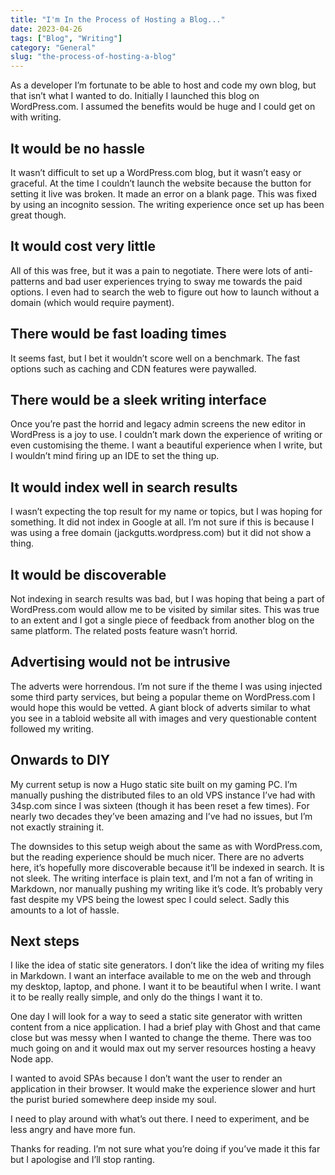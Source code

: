 ```yaml
---
title: "I'm In the Process of Hosting a Blog..."
date: 2023-04-26
tags: ["Blog", "Writing"]
category: "General"
slug: "the-process-of-hosting-a-blog"
---
```


As a developer I’m fortunate to be able to host and code my own blog, but that isn’t what I wanted to do. Initially I launched this blog on WordPress.com. I assumed the benefits would be huge and I could get on with writing.

## It would be no hassle

It wasn’t difficult to set up a WordPress.com blog, but it wasn’t easy or graceful. At the time I couldn’t launch the website because the button for setting it live was broken. It made an error on a blank page. This was fixed by using an incognito session. The writing experience once set up has been great though.

## It would cost very little

All of this was free, but it was a pain to negotiate. There were lots of anti-patterns and bad user experiences trying to sway me towards the paid options. I even had to search the web to figure out how to launch without a domain (which would require payment).

## There would be fast loading times

It seems fast, but I bet it wouldn’t score well on a benchmark. The fast options such as caching and CDN features were paywalled.

## There would be a sleek writing interface

Once you’re past the horrid and legacy admin screens the new editor in WordPress is a joy to use. I couldn’t mark down the experience of writing or even customising the theme. I want a beautiful experience when I write, but I wouldn’t mind firing up an IDE to set the thing up.

## It would index well in search results

I wasn’t expecting the top result for my name or topics, but I was hoping for something. It did not index in Google at all. I’m not sure if this is because I was using a free domain (jackgutts.wordpress.com) but it did not show a thing.

## It would be discoverable

Not indexing in search results was bad, but I was hoping that being a part of WordPress.com would allow me to be visited by similar sites. This was true to an extent and I got a single piece of feedback from another blog on the same platform. The related posts feature wasn’t horrid.

## Advertising would not be intrusive

The adverts were horrendous. I’m not sure if the theme I was using injected some third party services, but being a popular theme on WordPress.com I would hope this would be vetted. A giant block of adverts similar to what you see in a tabloid website all with images and very questionable content followed my writing.

## Onwards to DIY

My current setup is now a Hugo static site built on my gaming PC. I’m manually pushing the distributed files to an old VPS instance I’ve had with 34sp.com since I was sixteen (though it has been reset a few times). For nearly two decades they’ve been amazing and I’ve had no issues, but I’m not exactly straining it.

The downsides to this setup weigh about the same as with WordPress.com, but the reading experience should be much nicer. There are no adverts here, it’s hopefully more discoverable because it’ll be indexed in search. It is not sleek. The writing interface is plain text, and I’m not a fan of writing in Markdown, nor manually pushing my writing like it’s code. It’s probably very fast despite my VPS being the lowest spec I could select. Sadly this amounts to a lot of hassle.

## Next steps

I like the idea of static site generators. I don’t like the idea of writing my files in Markdown. I want an interface available to me on the web and through my desktop, laptop, and phone. I want it to be beautiful when I write. I want it to be really really simple, and only do the things I want it to.

One day I will look for a way to seed a static site generator with written content from a nice application. I had a brief play with Ghost and that came close but was messy when I wanted to change the theme. There was too much going on and it would max out my server resources hosting a heavy Node app.

I wanted to avoid SPAs because I don’t want the user to render an application in their browser. It would make the experience slower and hurt the purist buried somewhere deep inside my soul.

I need to play around with what’s out there. I need to experiment, and be less angry and have more fun.

Thanks for reading. I’m not sure what you’re doing if you’ve made it this far but I apologise and I’ll stop ranting.
